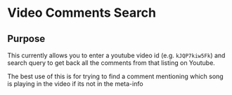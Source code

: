 # Video Comments Search

## Purpose

This currently allows you to enter a youtube video id (e.g. `kJQP7kiw5Fk`) and search query to get back all the comments from that listing on Youtube.

The best use of this is for trying to find a comment mentioning which song is playing in the video if its not in the meta-info 